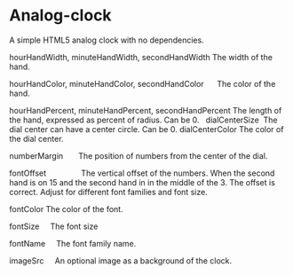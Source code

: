 # Analog-clock
A simple HTML5 analog clock with no dependencies.

hourHandWidth, minuteHandWidth, secondHandWidth 
The width of the hand.                 

hourHandColor, minuteHandColor, secondHandColor      
The color of the hand.

hourHandPercent, minuteHandPercent, secondHandPercent
The length of the hand, expressed as percent of radius.
Can be 0.
 
dialCenterSize  The dial center can have a center circle. Can be 0.
dialCenterColor The color of the dial center.        

numberMargin       
The position of numbers from the center of the dial.

fontOffset                
The vertical offset of the numbers. When the second hand is on 15 and the second
hand in in the middle of the 3. The offset is correct. Adjust for different
font families and font size.

fontColor    The color of the font.

fontSize     The font size

fontName     The font family name.

imageSrc     An optional image as a background of the clock.

